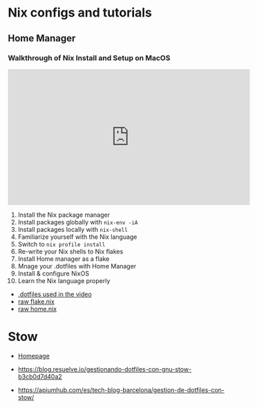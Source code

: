 
# Nix configs and tutorials

## Home Manager

### Walkthrough of Nix Install and Setup on MacOS

<iframe width="560" height="315" src="https://www.youtube.com/embed/utoj6annRK0?si=mTuFTj6JgORv8YB7&amp;start=309" title="YouTube video player" frameborder="0" allow="accelerometer; autoplay; clipboard-write; encrypted-media; gyroscope; picture-in-picture; web-share" allowfullscreen></iframe>

1. Install the Nix package manager
2. Install packages  globally with `nix-env -iA`
3. Install packages locally with `nix-shell`
4. Familiarize yourself with the Nix language
5. Switch to `nix profile install`
6. Re-write your Nix shells to Nix flakes
7. Install Home manager as a flake
8. Mnage your .dotfiles with Home Manager
9. Install & configure NixOS
10. Learn the Nix language properly

* [.dotfiles used in the video](https://github.com/agilesteel/.dotfiles/tree/7a99f9e97e444efbb9c65548861a896f0f4e9d44)
* [raw flake.nix](https://raw.githubusercontent.com/agilesteel/.dotfiles/7a99f9e97e444efbb9c65548861a896f0f4e9d44/nix/home-manager/flake.nix)
* [raw home.nix](https://raw.githubusercontent.com/agilesteel/.dotfiles/7a99f9e97e444efbb9c65548861a896f0f4e9d44/nix/home-manager/home.nix)

# Stow

* [Homepage](https://www.gnu.org/software/stow/manual/stow.html)

* <https://blog.resuelve.io/gestionando-dotfiles-con-gnu-stow-b3cb0d7d40a2>
* <https://apiumhub.com/es/tech-blog-barcelona/gestion-de-dotfiles-con-stow/>

